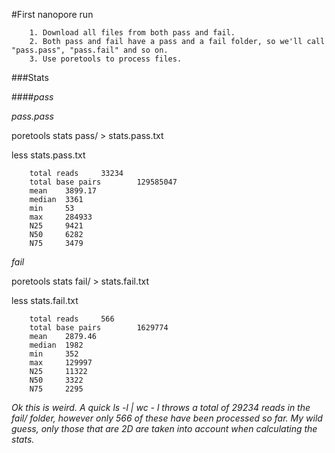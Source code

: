 #First nanopore run

        1. Download all files from both pass and fail.
        2. Both pass and fail have a pass and a fail folder, so we'll call "pass.pass", "pass.fail" and so on.
        3. Use poretools to process files.

###Stats

####*pass*

*pass.pass*

poretools stats pass/ > stats.pass.txt 

less stats.pass.txt


        total reads     33234
        total base pairs        129585047
        mean    3899.17
        median  3361
        min     53
        max     284933
        N25     9421
        N50     6282
        N75     3479

*fail*

poretools stats fail/ > stats.fail.txt

less stats.fail.txt

        
        total reads     566
        total base pairs        1629774
        mean    2879.46
        median  1982
        min     352
        max     129997
        N25     11322
        N50     3322
        N75     2295

   *Ok this is weird. A quick ls -l | wc - l throws a total of 29234 reads in the fail/ folder, however only 566 of these*
   *have been processed so far. My wild guess, only those that are 2D are taken into account when calculating the stats.*
